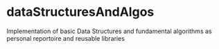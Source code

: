 # dataStructuresAndAlgos
Implementation of basic Data Structures and fundamental algorithms as personal reportoire and reusable libraries
